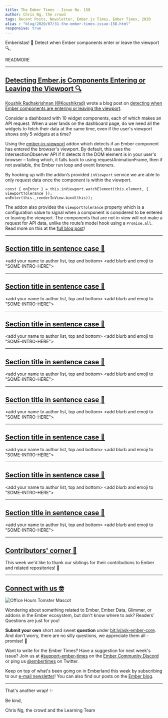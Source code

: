 ```yaml
---
title: The Ember Times - Issue No. 158
author: Chris Ng, the crowd
tags: Recent Posts, Newsletter, Ember.js Times, Ember Times, 2020
alias : "blog/2020/07/31-the-ember-times-issue-158.html"
responsive: true
---
```


<SAYING-HELLO-IN-YOUR-FAVORITE-LANGUAGE> Emberistas! 🐹
Detect when Ember components enter or leave the viewport 🔍,
<SOME-INTRO-HERE-TO-KEEP-THEM-SUBSCRIBERS-READING>

READMORE

---

## [Detecting Ember.js Components Entering or Leaving the Viewport 🔍](https://medium.com/@koushikrad/using-an-ember-cli-addon-detecting-ember-js-components-entering-or-leaving-the-viewport-dda5ad9b46bf)

[Koushik Radhakrishnan (@Koushikrad)](https://github.com/Koushikrad) wrote a blog post on [detecting when Ember components are entering or leaving the viewport](https://twitter.com/koushikrad/status/1287419970121379840).

Consider a dashboard with 10 widget components, each of which makes an API request. When a user lands on the dashboard page, do we need all the widgets to fetch their data at the same time, even if the user's viewport shows only 5 widgets at a time?

Using the [ember-in-viewport](https://github.com/DockYard/ember-in-viewport) addon which detects if an Ember component has entered the browser's viewport. By default, this uses the IntersectionObserver API if it detects it the DOM element is in your user's browser – failing which, it falls back to using requestAnimationFrame, then if not available, the Ember run loop and event listeners.

By hooking up with the addon’s provided `inViewport` service we are able to only request data once the component is within the viewport.

```
const { onEnter } = this.inViewport.watchElement(this.element, { viewportTolerance });  
onEnter(this._renderInView.bind(this));
```

The addon also provides the `viewportTolerance` property which is a configuration value to signal when a component is considered to be entered or leaving the viewport. The components that are not in view will not make a request for API data, unlike the route’s model hook using a `Promise.all`. Read more on this at the [full blog post](https://medium.com/@koushikrad/using-an-ember-cli-addon-detecting-ember-js-components-entering-or-leaving-the-viewport-dda5ad9b46bf)!

---

## [Section title in sentence case 🐹](section-url)

<change section title emoji>
<consider adding some bold to your paragraph>
<please include link to external article/repo/etc in paragraph / body text, not just header title above>

<add your name to author list, top and bottom>
<add blurb and emoji to "SOME-INTRO-HERE">

---

## [Section title in sentence case 🐹](section-url)

<change section title emoji>
<consider adding some bold to your paragraph>
<please include link to external article/repo/etc in paragraph / body text, not just header title above>

<add your name to author list, top and bottom>
<add blurb and emoji to "SOME-INTRO-HERE">

---

## [Section title in sentence case 🐹](section-url)

<change section title emoji>
<consider adding some bold to your paragraph>
<please include link to external article/repo/etc in paragraph / body text, not just header title above>

<add your name to author list, top and bottom>
<add blurb and emoji to "SOME-INTRO-HERE">

---

## [Section title in sentence case 🐹](section-url)

<change section title emoji>
<consider adding some bold to your paragraph>
<please include link to external article/repo/etc in paragraph / body text, not just header title above>

<add your name to author list, top and bottom>
<add blurb and emoji to "SOME-INTRO-HERE">

---

## [Section title in sentence case 🐹](section-url)

<change section title emoji>
<consider adding some bold to your paragraph>
<please include link to external article/repo/etc in paragraph / body text, not just header title above>

<add your name to author list, top and bottom>
<add blurb and emoji to "SOME-INTRO-HERE">

---

## [Section title in sentence case 🐹](section-url)

<change section title emoji>
<consider adding some bold to your paragraph>
<please include link to external article/repo/etc in paragraph / body text, not just header title above>

<add your name to author list, top and bottom>
<add blurb and emoji to "SOME-INTRO-HERE">

---

## [Section title in sentence case 🐹](section-url)

<change section title emoji>
<consider adding some bold to your paragraph>
<please include link to external article/repo/etc in paragraph / body text, not just header title above>

<add your name to author list, top and bottom>
<add blurb and emoji to "SOME-INTRO-HERE">

---

## [Section title in sentence case 🐹](section-url)

<change section title emoji>
<consider adding some bold to your paragraph>
<please include link to external article/repo/etc in paragraph / body text, not just header title above>

<add your name to author list, top and bottom>
<add blurb and emoji to "SOME-INTRO-HERE">

---

## [Contributors' corner 👏](https://guides.emberjs.com/release/contributing/repositories/)

<p>This week we'd like to thank our siblings for their contributions to Ember and related repositories! 💖</p>

---

## [Connect with us 🤓](https://docs.google.com/forms/d/e/1FAIpQLScqu7Lw_9cIkRtAiXKitgkAo4xX_pV1pdCfMJgIr6Py1V-9Og/viewform)

<div class="blog-row">
  <img class="float-right small transparent padded" alt="Office Hours Tomster Mascot" title="Readers' Questions" src="/images/tomsters/officehours.png" />

  <p>Wondering about something related to Ember, Ember Data, Glimmer, or addons in the Ember ecosystem, but don't know where to ask? Readers’ Questions are just for you!</p>

  <p><strong>Submit your own</strong> short and sweet <strong>question</strong> under <a href="https://bit.ly/ask-ember-core" target="rq">bit.ly/ask-ember-core</a>. And don’t worry, there are no silly questions, we appreciate them all - promise! 🤞</p>

  <p>Want to write for the Ember Times? Have a suggestion for next week's issue? Join us at <a href="https://discordapp.com/channels/480462759797063690/485450546887786506">#support-ember-times</a> on the <a href="https://discordapp.com/invite/zT3asNS">Ember Community Discord</a> or ping us <a href="https://twitter.com/embertimes">@embertimes</a> on Twitter.</p>

  <p>Keep on top of what's been going on in Emberland this week by subscribing to our <a href="https://the-emberjs-times.ongoodbits.com/">e-mail newsletter</a>! You can also find our posts on the <a href="https://emberjs.com/blog/tags/newsletter.html">Ember blog</a>.</p>
</div>

---

That's another wrap! ✨

Be kind,

Chris Ng, the crowd and the Learning Team
